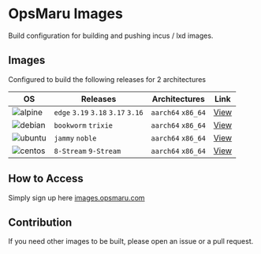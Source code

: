 # OpsMaru Images

Build configuration for building and pushing incus / lxd images.

## Images

Configured to build the following releases for 2 architectures  

| OS | Releases | Architectures | Link |
| ----------------- | ----------------- | ---------------- | ----------------- |
| ![alpine](https://github.com/upmaru/opsmaru-images/actions/workflows/alpine.yml/badge.svg) | `edge` `3.19` `3.18` `3.17` `3.16` | `aarch64` `x86_64`  | [View](https://images.opsmaru.com/?os=alpine) |
| ![debian](https://github.com/upmaru/opsmaru-images/actions/workflows/debian.yml/badge.svg) | `bookworm` `trixie` | `aarch64` `x86_64` | [View](https://images.opsmaru.com/?os=debian) |
| ![ubuntu](https://github.com/upmaru/opsmaru-images/actions/workflows/ubuntu.yml/badge.svg) | `jammy` `noble` | `aarch64` `x86_64` | [View](https://images.opsmaru.com/?os=ubuntu) |
| ![centos](https://github.com/upmaru/opsmaru-images/actions/workflows/centos.yml/badge.svg) | `8-Stream` `9-Stream` | `aarch64` `x86_64` | [View](https://images.opsmaru.com/?os=centos) |

## How to Access

Simply sign up here [images.opsmaru.com](https://images.opsmaru.com)

## Contribution

If you need other images to be built, please open an issue or a pull request.
